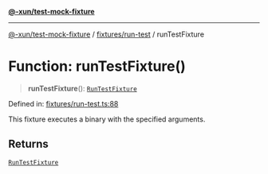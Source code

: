 [**@-xun/test-mock-fixture**](../../../README.md)

***

[@-xun/test-mock-fixture](../../../README.md) / [fixtures/run-test](../README.md) / runTestFixture

# Function: runTestFixture()

> **runTestFixture**(): [`RunTestFixture`](../type-aliases/RunTestFixture.md)

Defined in: [fixtures/run-test.ts:88](https://github.com/Xunnamius/test-utils/blob/42ca751c587603f2d187a75074f79266154d176a/packages/test-mock-fixture/src/fixtures/run-test.ts#L88)

This fixture executes a binary with the specified arguments.

## Returns

[`RunTestFixture`](../type-aliases/RunTestFixture.md)
